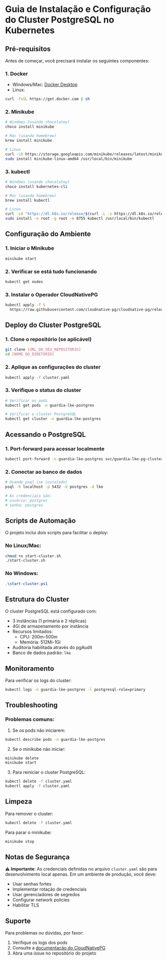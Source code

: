 # Guia de Instalação e Configuração do Cluster PostgreSQL no Kubernetes

## Pré-requisitos

Antes de começar, você precisará instalar os seguintes componentes:

### 1. Docker
- Windows/Mac: [Docker Desktop](https://www.docker.com/products/docker-desktop)
- Linux:
```bash
curl -fsSL https://get.docker.com | sh
```

### 2. Minikube
```bash
# Windows (usando chocolatey)
choco install minikube

# Mac (usando homebrew)
brew install minikube

# Linux
curl -LO https://storage.googleapis.com/minikube/releases/latest/minikube-linux-amd64
sudo install minikube-linux-amd64 /usr/local/bin/minikube
```

### 3. kubectl
```bash
# Windows (usando chocolatey)
choco install kubernetes-cli

# Mac (usando homebrew)
brew install kubectl

# Linux
curl -LO "https://dl.k8s.io/release/$(curl -L -s https://dl.k8s.io/release/stable.txt)/bin/linux/amd64/kubectl"
sudo install -o root -g root -m 0755 kubectl /usr/local/bin/kubectl
```

## Configuração do Ambiente

### 1. Iniciar o Minikube
```bash
minikube start
```

### 2. Verificar se está tudo funcionando
```bash
kubectl get nodes
```

### 3. Instalar o Operador CloudNativePG
```bash
kubectl apply -f \
  https://raw.githubusercontent.com/cloudnative-pg/cloudnative-pg/release-1.21/releases/cnpg-1.21.0.yaml
```

## Deploy do Cluster PostgreSQL

### 1. Clone o repositório (se aplicável)
```bash
git clone [URL_DO_SEU_REPOSITORIO]
cd [NOME_DO_DIRETORIO]
```

### 2. Aplique as configurações do cluster
```bash
kubectl apply -f cluster.yaml
```

### 3. Verifique o status do cluster
```bash
# Verificar os pods
kubectl get pods -n guardia-lke-postgres

# Verificar o cluster PostgreSQL
kubectl get cluster -n guardia-lke-postgres
```

## Acessando o PostgreSQL

### 1. Port-forward para acessar localmente
```bash
kubectl port-forward -n guardia-lke-postgres svc/guardia-lke-pg-cluster-rw 5432:5432
```

### 2. Conectar ao banco de dados
```bash
# Usando psql (se instalado)
psql -h localhost -p 5432 -U postgres -d lke

# As credenciais são:
# usuário: postgres
# senha: postgres
```

## Scripts de Automação

O projeto inclui dois scripts para facilitar o deploy:

### No Linux/Mac:
```bash
chmod +x start-cluster.sh
./start-cluster.sh
```

### No Windows:
```powershell
.\start-cluster.ps1
```

## Estrutura do Cluster

O cluster PostgreSQL está configurado com:
- 3 instâncias (1 primária e 2 réplicas)
- 4Gi de armazenamento por instância
- Recursos limitados:
  - CPU: 200m-500m
  - Memória: 512Mi-1Gi
- Auditoria habilitada através do pgAudit
- Banco de dados padrão: `lke`

## Monitoramento

Para verificar os logs do cluster:
```bash
kubectl logs -n guardia-lke-postgres -l postgresql-role=primary
```

## Troubleshooting

### Problemas comuns:

1. Se os pods não iniciarem:
```bash
kubectl describe pods -n guardia-lke-postgres
```

2. Se o minikube não iniciar:
```bash
minikube delete
minikube start
```

3. Para reiniciar o cluster PostgreSQL:
```bash
kubectl delete -f cluster.yaml
kubectl apply -f cluster.yaml
```

## Limpeza

Para remover o cluster:
```bash
kubectl delete -f cluster.yaml
```

Para parar o minikube:
```bash
minikube stop
```

## Notas de Segurança

⚠️ **Importante**: As credenciais definidas no arquivo `cluster.yaml` são para desenvolvimento local apenas. Em um ambiente de produção, você deve:
- Usar senhas fortes
- Implementar rotação de credenciais
- Usar gerenciadores de segredos
- Configurar network policies
- Habilitar TLS

## Suporte

Para problemas ou dúvidas, por favor:
1. Verifique os logs dos pods
2. Consulte a [documentação do CloudNativePG](https://cloudnative-pg.io/documentation/)
3. Abra uma issue no repositório do projeto

